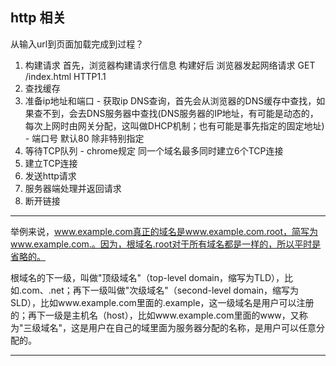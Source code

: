 ## http 相关

从输入url到页面加载完成到过程？

  1. 构建请求
      首先，浏览器构建请求行信息 构建好后 浏览器发起网络请求  GET /index.html HTTP1.1
  2. 查找缓存
  3. 准备ip地址和端口
    - 获取ip DNS查询，首先会从浏览器的DNS缓存中查找，如果查不到，会去DNS服务器中查找(DNS服务器的IP地址，有可能是动态的，每次上网时由网关分配，这叫做DHCP机制；也有可能是事先指定的固定地址)
    - 端口号 默认80 除非特别指定
  4. 等待TCP队列
    - chrome规定 同一个域名最多同时建立6个TCP连接
  5. 建立TCP连接
  6. 发送http请求
  7. 服务器端处理并返回请求
  8. 断开链接



------------------------------

举例来说，www.example.com真正的域名是www.example.com.root，简写为www.example.com.。因为，根域名.root对于所有域名都是一样的，所以平时是省略的。

根域名的下一级，叫做"顶级域名"（top-level domain，缩写为TLD），比如.com、.net；再下一级叫做"次级域名"（second-level domain，缩写为SLD），比如www.example.com里面的.example，这一级域名是用户可以注册的；再下一级是主机名（host），比如www.example.com里面的www，又称为"三级域名"，这是用户在自己的域里面为服务器分配的名称，是用户可以任意分配的。

------------------------------
